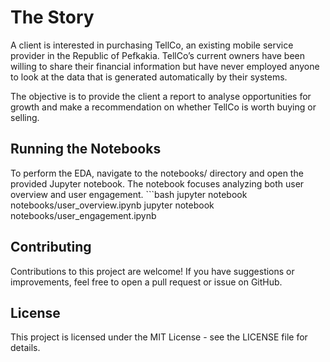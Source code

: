 
# The Story

A client is interested in purchasing TellCo, an existing mobile service provider in the Republic of Pefkakia. TellCo’s current owners have been willing to share their financial information but have never employed anyone to look at the data that is generated automatically by their systems.

The objective is to provide the client a report to analyse opportunities for growth and make a recommendation on whether TellCo is worth buying or selling.

## Running the Notebooks

To perform the EDA, navigate to the notebooks/ directory and open the provided Jupyter notebook. The notebook focuses analyzing both user overview and user engagement. 
    ```bash
    jupyter notebook notebooks/user_overview.ipynb
    jupyter notebook notebooks/user_engagement.ipynb


## Contributing
Contributions to this project are welcome! If you have suggestions or improvements, feel free to open a pull request or issue on GitHub.

## License
This project is licensed under the MIT License - see the LICENSE file for details.
